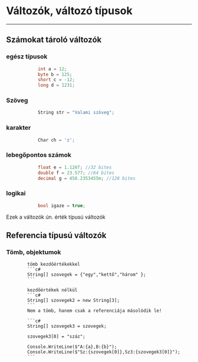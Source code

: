 ﻿# Változók, változó típusok
---
## Számokat tároló változók


### egész típusok
```c#
            int a = 12;
            byte b = 125;
            short c = -12;
            long d = 1231;
```

### Szöveg 
```c#
            String str = "Valami szöveg";
```

### karakter
```c#
            Char ch = 'z';
```
### lebegőpontos számok

```c#
            float e = 1.126f; //32 bites
            double f = 23.577; //64 bites
            decimal g = 456.2353455m; //128 bites
```

### logikai

```c#
            bool igaze = true;
```
Ezek a változók ún. érték típusú változók

## Referencia típusú változók
### Tömb, objektumok

            tömb kezdőértékekkel
			```c#
            String[] szovegek = {"egy","kettő","három" };
			```

            kezdőértékek nélkül
			```c#
            String[] szovegek2 = new String[3];
			```
			Nem a tömb, hanem csak a referenciája másolódik le!

			```c#
			String[] szovegek3 = szovegek;
			
            szovegek3[0] = "száz";

            Console.WriteLine($"A:{a},B:{b}");
            Console.WriteLine($"Sz:{szovegek[0]},Sz3:{szovegek3[0]}");
			```

